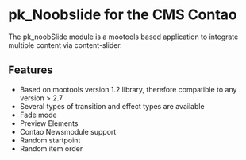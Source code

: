 <h1>pk_Noobslide for the CMS Contao</h1>

The pk_noobSlide module is a mootools based application to integrate multiple content via content-slider.

<h2>Features</h2>
<ul>
<li>Based on mootools version 1.2 library, therefore compatible to any version > 2.7</li>
<li>Several types of transition and effect types are available</li>
<li>Fade mode</li>
<li>Preview Elements</li>
<li>Contao Newsmodule support</li>
<li>Random startpoint</li>
<li>Random item order</li>
</ul>
